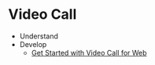 # Video Call

-   Understand
-   Develop
    -   [Get Started with Video Call for Web](get-started.md#get-started-with-product-name-for-platform)

